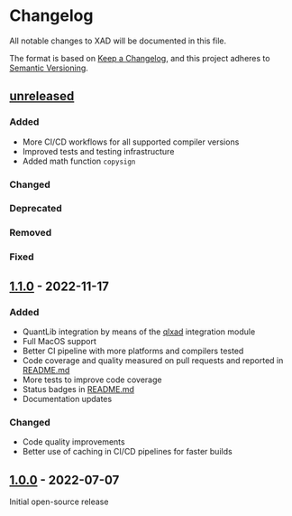 # Changelog

All notable changes to XAD will be documented in this file.

The format is based on [Keep a Changelog](https://keepachangelog.com/en/1.0.0/),
and this project adheres to [Semantic Versioning](https://semver.org/spec/v2.0.0.html).

## [unreleased]

### Added

-   More CI/CD workflows for all supported compiler versions
-   Improved tests and testing infrastructure
-   Added math function `copysign`

### Changed

### Deprecated

### Removed

### Fixed


## [1.1.0] - 2022-11-17

### Added

-   QuantLib integration by means of the [qlxad](https://github.com/xcelerit/qlxad) integration module
-   Full MacOS support
-   Better CI pipeline with more platforms and compilers tested
-   Code coverage and quality measured on pull requests and reported in [README.md](README.md)
-   More tests to improve code coverage
-   Status badges in [README.md](README.md)
-   Documentation updates

### Changed

-   Code quality improvements
-   Better use of caching in CI/CD pipelines for faster builds


## [1.0.0] - 2022-07-07

Initial open-source release

[unreleased]: https://github.com/xcelerit/xad/compare/v1.1.0...HEAD

[1.1.0]: https://github.com/xcelerit/xad/compare/v1.0.0...v1.1.0

[1.0.0]: https://github.com/xcelerit/xad/releases/tag/v1.0.0
